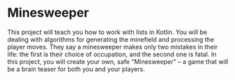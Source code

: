 # Minesweeper
This project will teach you how to work with lists in Kotlin. You will be dealing with algorithms for generating the minefield and processing the player moves.
They say a minesweeper makes only two mistakes in their life: the first is their choice of occupation, and the second one is fatal. In this project, you will create your own, safe "Minesweeper" – a game that will be a brain teaser for both you and your players.
